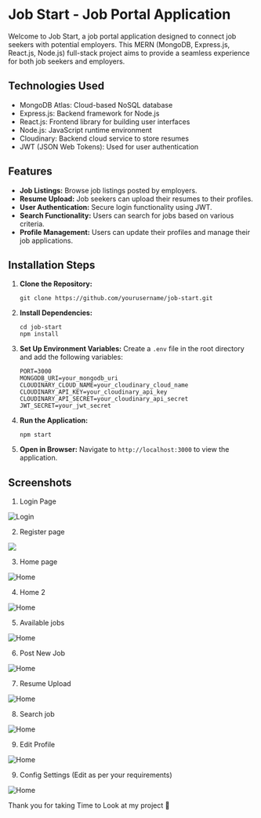 # Job Start - Job Portal Application

Welcome to Job Start, a job portal application designed to connect job seekers with potential employers. This MERN (MongoDB, Express.js, React.js, Node.js) full-stack project aims to provide a seamless experience for both job seekers and employers.

## Technologies Used
- MongoDB Atlas: Cloud-based NoSQL database
- Express.js: Backend framework for Node.js
- React.js: Frontend library for building user interfaces
- Node.js: JavaScript runtime environment
- Cloudinary: Backend cloud service to store resumes
- JWT (JSON Web Tokens): Used for user authentication

## Features

- **Job Listings:** Browse job listings posted by employers.
- **Resume Upload:** Job seekers can upload their resumes to their profiles.
- **User Authentication:** Secure login functionality using JWT.
- **Search Functionality:** Users can search for jobs based on various criteria.
- **Profile Management:** Users can update their profiles and manage their job applications.

## Installation Steps

1. **Clone the Repository:**
   ```
   git clone https://github.com/yourusername/job-start.git
   ```

2. **Install Dependencies:**
   ```
   cd job-start
   npm install
   ```

3. **Set Up Environment Variables:**
   Create a `.env` file in the root directory and add the following variables:
   ```
   PORT=3000
   MONGODB_URI=your_mongodb_uri
   CLOUDINARY_CLOUD_NAME=your_cloudinary_cloud_name
   CLOUDINARY_API_KEY=your_cloudinary_api_key
   CLOUDINARY_API_SECRET=your_cloudinary_api_secret
   JWT_SECRET=your_jwt_secret
   ```

4. **Run the Application:**
   ```
   npm start
   ```

5. **Open in Browser:**
   Navigate to `http://localhost:3000` to view the application.

## Screenshots

1. Login Page

![Login](assets/login.png)

2. Register page

![](assets/register.png)

3. Home page

![Home](assets/employer1_k.png)

4. Home 2

![Home](assets/employer1_k1.png)


5. Available jobs

![Home](assets/job_available.png)

6. Post New Job

![Home](assets/jobpost.png)

7. Resume Upload

![Home](assets/form_apply_form.png)

8. Search job

![Home](assets/jobposted.png)

9. Edit Profile

![Home](assets/applied_application.png)

9. Config Settings (Edit as per your requirements)

![Home](assets/config_settings.png)

Thank you for taking Time to Look at my project 🙏
